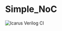 # Simple_NoC

![Icarus Verilog CI](https://github.com/your-username/your-repo/actions/workflows/iverilog.yml/badge.svg)
